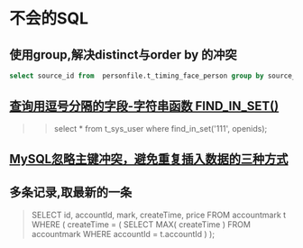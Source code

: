 # 不会的SQL

## 使用group,解决distinct与order by 的冲突
```sql
select source_id from  personfile.t_timing_face_person group by source_id order by max(time) desc
```

## [查询用逗号分隔的字段-字符串函数 FIND_IN_SET()](https://www.cnblogs.com/zxmceshi/p/5479892.html)

>> select * from t_sys_user where find_in_set('111', openids);

## [MySQL忽略主键冲突，避免重复插入数据的三种方式](https://blog.csdn.net/u014745069/article/details/80233374)

## 多条记录,取最新的一条
> SELECT
  	id,
  	accountId,
  	mark,
  	createTime,
  	price 
  FROM
  	accountmark t 
  WHERE
  	( createTime = ( SELECT MAX( createTime ) FROM accountmark WHERE accountId = t.accountId ) );
